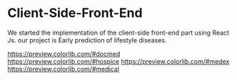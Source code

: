 # Client-Side-Front-End
We started the implementation of the client-side front-end part using React Js. our project is Early prediction of lifestyle diseases.

https://preview.colorlib.com/#docmed
https://preview.colorlib.com/#hospice
https://preview.colorlib.com/#medex
https://preview.colorlib.com/#medical
